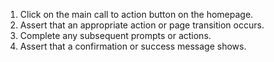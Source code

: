 1. Click on the main call to action button on the homepage.
2. Assert that an appropriate action or page transition occurs.
3. Complete any subsequent prompts or actions.
4. Assert that a confirmation or success message shows.